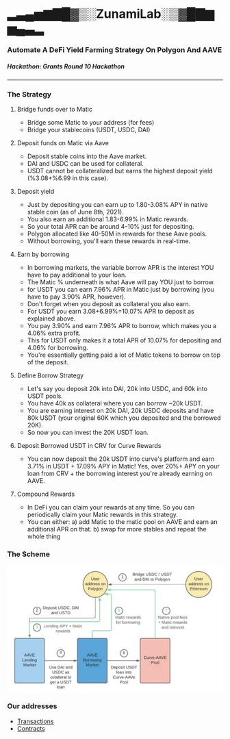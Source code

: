 # ▂▃▄▅▆▇█▓▒░ZunamiLab░▒▓█▇▆▅▄▃▂


### Automate A DeFi Yield Farming Strategy On Polygon And AAVE
##### Hackathon: Grants Round 10 Hackathon
__________________________________________

### The Strategy
1. Bridge funds over to Matic

   * Bridge some Matic to your address (for fees)
   * Bridge your stablecoins (USDT, USDC, DAI)

2. Deposit funds on Matic via Aave

    + Deposit stable coins into the Aave market.
    + DAI and USDC can be used for collateral.
    + USDT cannot be collateralized but earns the highest deposit yield (%3.08+%6.99 in this case).

3. Deposit yield

    + Just by depositing you can earn up to 1.80-3.08% APY in native stable coin (as of June 8th, 2021).
    + You also earn an additional 1.83-6.99% in Matic rewards.
    + So your total APR can be around 4-10% just for depositing.
    + Polygon allocated like 40-50M in rewards for these Aave pools.
    + Without borrowing, you'll earn these rewards in real-time.

4. Earn by borrowing

    + In borrowing markets, the variable borrow APR is the interest YOU have to pay additional to your loan.
    + The Matic % underneath is what Aave will pay YOU just to borrow.
    + for USDT you can earn 7.96% APR in Matic just by borrowing (you have to pay 3.90% APR, however).
    + Don't forget when you deposit as collateral you also earn.
    + For USDT you earn 3.08+6.99%=10.07% APR to deposit as explained above.
    + You pay 3.90% and earn 7.96% APR to borrow, which makes you a 4.06% extra profit.
    + This for USDT only makes it a total APR of 10.07% for depositing and 4.06% for borrowing.
    + You're essentially getting paid a lot of Matic tokens to borrow on top of the deposit.

5. Define Borrow Strategy

    + Let's say you deposit 20k into DAI, 20k into USDC, and 60k into USDT pools.
    + You have 40k as collateral where you can borrow ~20k USDT.
    + You are earning interest on 20k DAI, 20k USDC deposits and have 80k USDT (your original 60K which you deposited and the borrowed 20K).
    + So now you can invest the 20K USDT loan.

6. Deposit Borrowed USDT in CRV for Curve Rewards

    + You can now deposit the 20k USDT into curve's platform and earn 3.71% in USDT + 17.09% APY in Matic! Yes, over 20%+ APY on your loan from CRV + the borrowing interest you're already earning on AAVE.

7. Compound Rewards

    + In DeFi you can claim your rewards at any time. So you can periodically claim your Matic rewards in this strategy.
    + You can either: a) add Matic to the matic pool on AAVE and earn an additional APR on that. b) swap for more stables and repeat the whole thing


### The Scheme

![alt text](https://raw.githubusercontent.com/ForceDAO/bounties/main/gitcoin/img/original.png "Scheme")


### Our addresses
+ [Transactions](https://explorer-mumbai.maticvigil.com/address/0x6d1961Cc86caD8875CE95b1395d3e47D52551573/transactions)
+ [Contracts](https://explorer-mumbai.maticvigil.com/address/0xE86EA206789E1c9f2b8E1cA7404dcBeE02bA3A29/contracts)
